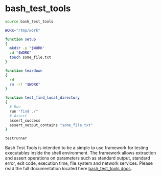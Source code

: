 # bash_test_tools

```bash
source bash_test_tools

WORK="/tmp/work"

function setup
{
  mkdir -p "$WORK"
  cd "$WORK"
  touch some_file.txt
}

function teardown
{
  cd
  rm -rf "$WORK"
}

function test_find_local_directory
{
  # Run
  run "find ./"
  # Assert
  assert_success
  assert_output_contains "some_file.txt"
}

testrunner
```
Bash Test Tools is intended to be a simple to use framework for testing executables inside the
shell environment. The framework allows extraction and assert operations on parameters 
such as standard output, standard error, exit code, execution time, file system and network services.
Please read the full documentation located here [bash_test_tools docs](https://thorsteinssonh.github.com/bash_test_tools).
